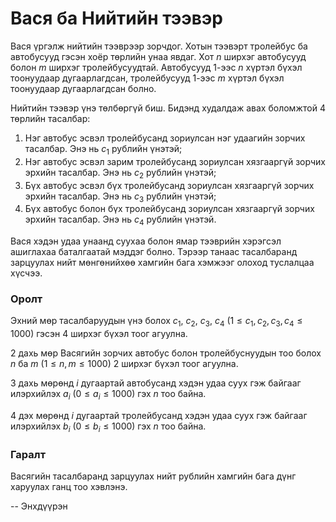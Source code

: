 Вася ба Нийтийн тээвэр
======================
Вася үргэлж нийтийн тээврээр зорчдог. Хотын тээвэрт тролейбус ба автобусууд гэсэн хоёр төрлийн унаа явдаг. Хот $n$ ширхэг автобусууд болон $m$ ширхэг тролейбусуудтай. Автобусууд $1$-ээс $n$ хүртэл бүхэл тоонуудаар дугаарлагдсан, тролейбусууд $1$-ээс $m$ хүртэл бүхэл тоонуудаар дугаарлагдсан болно.

Нийтийн тээвэр үнэ төлбөргүй биш. Бидэнд худалдаж авах боломжтой $4$ төрлийн тасалбар:

 1. Нэг автобус эсвэл тролейбусанд зориулсан нэг удаагийн зорчих тасалбар. Энэ нь $с_1$ рублийн үнэтэй;
 2. Нэг автобус эсвэл зарим тролейбусанд зориулсан хязгааргүй зорчих эрхийн тасалбар. Энэ нь $c_2$ рублийн үнэтэй;
 3. Бүх автобус эсвэл бүх тролейбусанд зориулсан хязгааргүй зорчих эрхийн тасалбар. Энэ нь $c_3$ рублийн үнэтэй;
 4. Бүх автобус болон бүх тролейбусанд зориулсан хязгааргүй зорчих эрхийн тасалбар. Энэ нь $c_4$ рублийн үнэтэй.

Вася хэдэн удаа унаанд суухаа болон ямар тээврийн хэрэгсэл ашиглахаа баталгаатай мэддэг болно. Тэрээр танаас тасалбаранд зарцуулах нийт мөнгөнийхөө хамгийн бага хэмжээг олоход туслалцаа хүсчээ.

### Оролт
Эхний мөр тасалбаруудын үнэ болох $c_1$, $c_2$, $c_3$, $c_4$ ($1 ≤ c_1, c_2, c_3, c_4 ≤ 1000$) гэсэн $4$ ширхэг бүхэл тоог агуулна.

2 дахь мөр Васягийн зорчих автобус болон тролейбуснуудын тоо болох $n$ ба $m$ ($1 ≤ n, m ≤ 1000$) $2$ ширхэг бүхэл тоог агуулна.

3 дахь мөрөнд $i$ дугаартай автобусанд хэдэн удаа суух гэж байгааг илэрхийлэх $a_i$ ($0 ≤ a_i ≤ 1000$) гэх $n$ тоо байна.

4 дэх мөрөнд $i$ дугаартай тролейбусанд хэдэн удаа суух гэж байгааг илэрхийлэх $b_i$ ($0 ≤ b_i ≤ 1000$) гэх $n$ тоо байна.

### Гаралт
Васягийн тасалбаранд зарцуулах нийт рублийн хамгийн бага дүнг харуулах ганц тоо хэвлэнэ.

-- Энхдүүрэн
